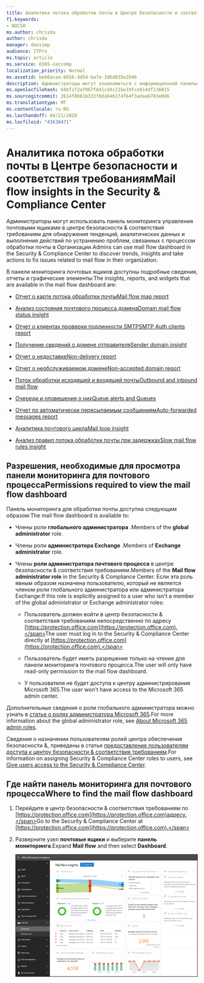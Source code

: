 ```yaml
---
title: Аналитика потока обработки почты в Центре безопасности и соответствия требованиям
f1.keywords:
- NOCSH
ms.author: chrisda
author: chrisda
manager: dansimp
audience: ITPro
ms.topic: article
ms.service: O365-seccomp
localization_priority: Normal
ms.assetid: beb6acaa-6016-4d54-ba7e-3d6d035e2b46
description: Администраторы могут ознакомиться с информационной панелью почтовых ящиков в центре безопасности & соответствия требованиям.
ms.openlocfilehash: 64bf1f2af967f841cd4c21be19fce914df136815
ms.sourcegitcommit: 2614f8b81b332f8dab461f4f64f3adaa6703e0d6
ms.translationtype: MT
ms.contentlocale: ru-RU
ms.lasthandoff: 04/21/2020
ms.locfileid: "43630471"
---
```

# <a name="mail-flow-insights-in-the-security--compliance-center"></a><span data-ttu-id="7c741-103">Аналитика потока обработки почты в Центре безопасности и соответствия требованиям</span><span class="sxs-lookup"><span data-stu-id="7c741-103">Mail flow insights in the Security & Compliance Center</span></span>

<span data-ttu-id="7c741-104">Администраторы могут использовать панель мониторинга управления почтовыми ящиками в центре безопасности & соответствия требованиям для обнаружения тенденций, аналитических данных и выполнения действий по устранению проблем, связанных с процессом обработки почты в Организации.</span><span class="sxs-lookup"><span data-stu-id="7c741-104">Admins can use mail flow dashboard in the Security & Compliance Center to discover trends, insights and take actions to fix issues related to mail flow in their organization.</span></span>

<span data-ttu-id="7c741-105">В панели мониторинга почтовых ящиков доступны подробные сведения, отчеты и графические элементы:</span><span class="sxs-lookup"><span data-stu-id="7c741-105">The insights, reports, and widgets that are available in the mail flow dashboard are:</span></span>

- [<span data-ttu-id="7c741-106">Отчет о карте потока обработки почты</span><span class="sxs-lookup"><span data-stu-id="7c741-106">Mail flow map report</span></span>](mfi-mail-flow-map-report.md)

- [<span data-ttu-id="7c741-107">Анализ состояния почтового процесса домена</span><span class="sxs-lookup"><span data-stu-id="7c741-107">Domain mail flow status insight</span></span>](mfi-domain-mail-flow-status-insight.md)

- [<span data-ttu-id="7c741-108">Отчет о клиентах проверки подлинности SMTP</span><span class="sxs-lookup"><span data-stu-id="7c741-108">SMTP Auth clients report</span></span>](mfi-smtp-auth-clients-report.md)

- [<span data-ttu-id="7c741-109">Получение сведений о домене отправителя</span><span class="sxs-lookup"><span data-stu-id="7c741-109">Sender domain insight</span></span>](mfi-sender-domain-insight.md)

- [<span data-ttu-id="7c741-110">Отчет о недоставке</span><span class="sxs-lookup"><span data-stu-id="7c741-110">Non-delivery report</span></span>](mfi-non-delivery-report.md)

- [<span data-ttu-id="7c741-111">Отчет о необслуживаемом домене</span><span class="sxs-lookup"><span data-stu-id="7c741-111">Non-accepted domain report</span></span>](mfi-non-accepted-domain-report.md)

- [<span data-ttu-id="7c741-112">Поток обработки исходящей и входящей почты</span><span class="sxs-lookup"><span data-stu-id="7c741-112">Outbound and inbound mail flow</span></span>](mfi-outbound-and-inbound-mail-flow.md)

- [<span data-ttu-id="7c741-113">Очереди и оповещения о них</span><span class="sxs-lookup"><span data-stu-id="7c741-113">Queue alerts and Queues</span></span>](mfi-queue-alerts-and-queues.md)

- [<span data-ttu-id="7c741-114">Отчет по автоматически пересылаемым сообщениям</span><span class="sxs-lookup"><span data-stu-id="7c741-114">Auto-forwarded messages report</span></span>](mfi-auto-forwarded-messages-report.md)

- [<span data-ttu-id="7c741-115">Аналитика почтового цикла</span><span class="sxs-lookup"><span data-stu-id="7c741-115">Mail loop insight</span></span>](mfi-mail-loop-insight.md)

- [<span data-ttu-id="7c741-116">Анализ правил потока обработки почты при задержках</span><span class="sxs-lookup"><span data-stu-id="7c741-116">Slow mail flow rules insight</span></span>](mfi-slow-mail-flow-rules-insight.md)

## <a name="permissions-required-to-view-the-mail-flow-dashboard"></a><span data-ttu-id="7c741-117">Разрешения, необходимые для просмотра панели мониторинга для почтового процесса</span><span class="sxs-lookup"><span data-stu-id="7c741-117">Permissions required to view the mail flow dashboard</span></span>

<span data-ttu-id="7c741-118">Панель мониторинга для обработки почты доступна следующим образом:</span><span class="sxs-lookup"><span data-stu-id="7c741-118">The mail flow dashboard is available to:</span></span>

- <span data-ttu-id="7c741-119">Члены роли **глобального администратора** .</span><span class="sxs-lookup"><span data-stu-id="7c741-119">Members of the **global administrator** role.</span></span>

- <span data-ttu-id="7c741-120">Члены роли **администратора Exchange** .</span><span class="sxs-lookup"><span data-stu-id="7c741-120">Members of **Exchange administrator** role.</span></span>

- <span data-ttu-id="7c741-121">Члены **роли администратора почтового процесса** в центре безопасности & соответствия требованиям.</span><span class="sxs-lookup"><span data-stu-id="7c741-121">Members of the **Mail flow administrator role** in the Security & Compliance Center.</span></span> <span data-ttu-id="7c741-122">Если эта роль явным образом назначена пользователю, который не является членом роли глобального администратора или администратора Exchange:</span><span class="sxs-lookup"><span data-stu-id="7c741-122">If this role is explicitly assigned to a user who isn't a member of the global administrator or Exchange administrator roles:</span></span>

  - <span data-ttu-id="7c741-123">Пользователь должен войти в центр безопасности & соответствия требованиям непосредственно по адресу [https://protection.office.com](https://protection.office.com).</span><span class="sxs-lookup"><span data-stu-id="7c741-123">The user must log in to the Security & Compliance Center directly at [https://protection.office.com](https://protection.office.com).</span></span>

  - <span data-ttu-id="7c741-124">Пользователь будет иметь разрешение только на чтение для панели мониторинга почтового процесса.</span><span class="sxs-lookup"><span data-stu-id="7c741-124">The user will only have read-only permission to the mail flow dashboard.</span></span>

  - <span data-ttu-id="7c741-125">У пользователя не будет доступа к центру администрирования Microsoft 365.</span><span class="sxs-lookup"><span data-stu-id="7c741-125">The user won't have access to the Microsoft 365 admin center.</span></span>

<span data-ttu-id="7c741-126">Дополнительные сведения о роли глобального администратора можно узнать в [статье о ролях администратора Microsoft 365](https://docs.microsoft.com/office365/admin/add-users/about-admin-roles).</span><span class="sxs-lookup"><span data-stu-id="7c741-126">For more information about the global administrator role, see [About Microsoft 365 admin roles](https://docs.microsoft.com/office365/admin/add-users/about-admin-roles).</span></span>

<span data-ttu-id="7c741-127">Сведения о назначении пользователям ролей центра обеспечения безопасности &, приведены в статье [предоставление пользователям доступа к центру безопасности & соответствия требованиям](grant-access-to-the-security-and-compliance-center.md).</span><span class="sxs-lookup"><span data-stu-id="7c741-127">For information on assigning Security & Compliance Center roles to users, see [Give users access to the Security & Compliance Center](grant-access-to-the-security-and-compliance-center.md).</span></span>

## <a name="where-to-find-the-mail-flow-dashboard"></a><span data-ttu-id="7c741-128">Где найти панель мониторинга для почтового процесса</span><span class="sxs-lookup"><span data-stu-id="7c741-128">Where to find the mail flow dashboard</span></span>

1. <span data-ttu-id="7c741-129">Перейдите в центр безопасности & соответствия требованиям по [https://protection.office.com](https://protection.office.com)адресу.</span><span class="sxs-lookup"><span data-stu-id="7c741-129">Go to the Security & Compliance Center at [https://protection.office.com](https://protection.office.com).</span></span>

2. <span data-ttu-id="7c741-130">Разверните узел **почтовые ящики** и выберите **панель мониторинга**.</span><span class="sxs-lookup"><span data-stu-id="7c741-130">Expand **Mail flow** and then select **Dashboard**.</span></span>

   ![Панель мониторинга "почтовые потоки" в центре безопасности & соответствия требованиям](../../media/mail-flow-dashboard-v2.png)
